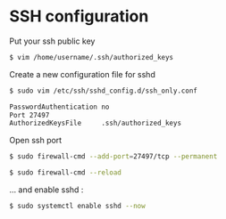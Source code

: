 # SSH configuration


Put your ssh public key

```bash
$ vim /home/username/.ssh/authorized_keys
```

Create a new configuration file for sshd

```bash
$ sudo vim /etc/ssh/sshd_config.d/ssh_only.conf
```

```bash
PasswordAuthentication no
Port 27497
AuthorizedKeysFile     .ssh/authorized_keys
```

Open ssh port

```bash
$ sudo firewall-cmd --add-port=27497/tcp --permanent

$ sudo firewall-cmd --reload
```

... and enable sshd :

```bash
$ sudo systemctl enable sshd --now
```

